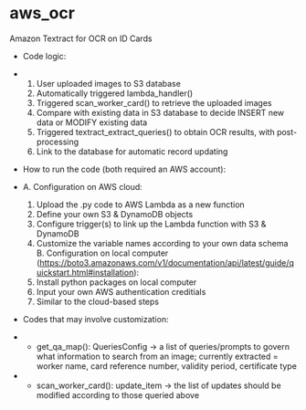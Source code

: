 # aws_ocr
Amazon Textract for OCR on ID Cards
- Code logic:
- 1) User uploaded images to S3 database
  2) Automatically triggered lambda_handler()
  3) Triggered scan_worker_card() to retrieve the uploaded images
  4) Compare with existing data in S3 database to decide INSERT new data or MODIFY existing data
  5) Triggered textract_extract_queries() to obtain OCR results, with post-processing
  6) Link to the database for automatic record updating

- How to run the code (both required an AWS account):
- A. Configuration on AWS cloud:
     1) Upload the .py code to AWS Lambda as a new function
     2) Define your own S3 & DynamoDB objects
     3) Configure trigger(s) to link up the Lambda function with S3 & DynamoDB
     4) Customize the variable names according to your own data schema
  B. Configuration on local computer (https://boto3.amazonaws.com/v1/documentation/api/latest/guide/quickstart.html#installation):
     1) Install python packages on local computer
     2) Input your own AWS authentication creditials
     3) Similar to the cloud-based steps

- Codes that may involve customization:
- - get_qa_map(): QueriesConfig -> a list of queries/prompts to govern what information to search from an image; currently extracted = worker name, card reference number, validity period, certificate type
- - scan_worker_card(): update_item -> the list of updates should be modified according to those queried above
